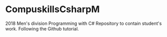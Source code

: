 # CompuskillsCsharpM
2018 Men's division Programming with C#
Repository to contain student's work.
Following the Github tutorial.
